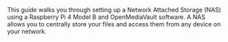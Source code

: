 This guide walks you through setting up a Network Attached Storage (NAS) using a Raspberry Pi 4 Model B and OpenMediaVault software. A NAS allows you to centrally store your files and access them from any device on your network.
